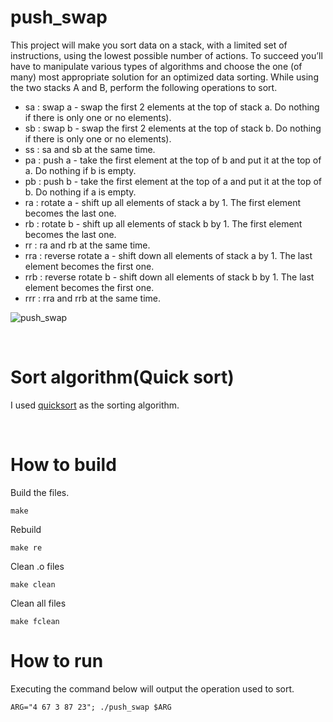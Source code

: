 # push_swap
This project will make you sort data on a stack, with a limited set of instructions, using the lowest possible number of actions. To succeed you’ll have to manipulate various types of algorithms and choose the one (of many) most appropriate solution for an optimized data sorting. While using the two stacks A and B, perform the following operations to sort.

- sa : swap a - swap the first 2 elements at the top of stack a. Do nothing if there is only one or no elements).
- sb : swap b - swap the first 2 elements at the top of stack b. Do nothing if there is only one or no elements).
- ss : sa and sb at the same time.
- pa : push a - take the first element at the top of b and put it at the top of a. Do nothing if b is empty.
- pb : push b - take the first element at the top of a and put it at the top of b. Do nothing if a is empty.
- ra : rotate a - shift up all elements of stack a by 1. The first element becomes the last one.
- rb : rotate b - shift up all elements of stack b by 1. The first element becomes the last one.
- rr : ra and rb at the same time.
- rra : reverse rotate a - shift down all elements of stack a by 1. The last element becomes the first one.
- rrb : reverse rotate b - shift down all elements of stack b by 1. The last element becomes the first one.
- rrr : rra and rrb at the same time.

![push_swap](https://user-images.githubusercontent.com/51109408/128590165-3d7ef78e-5ba0-4273-b318-c583bde2c0d9.png)

<br>

# Sort algorithm(Quick sort)
I used [quicksort](https://www.geeksforgeeks.org/quick-sort/) as the sorting algorithm.

<br>

# How to build
Build the files.

```
make
```
Rebuild
```
make re
```
Clean .o files
```
make clean
```
Clean all files
```
make fclean
```

# How to run
Executing the command below will output the operation used to sort.
```
ARG="4 67 3 87 23"; ./push_swap $ARG
```
